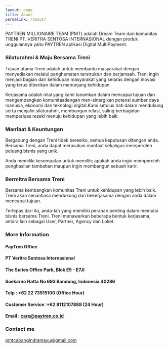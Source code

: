 ```yaml
---
layout: page
title: About
permalink: /about/
---
```


PAYTREN MILLIONAIRE TEAM (PMT) adalah Dream Team dari komunitas TRENI PT. VERITRA SENTOSA INTERNASIONAL dengan produk unggulannya yaitu PAYTREN aplikasi Digital MultiPayment.


### Silaturahmi & Maju Bersama Treni

Tujuan utama Treni adalah untuk membantu masyarakat dengan menyediakan melalui penghematan terstruktur dan berjamaah.
Treni ingin menjadi bagian dari kehidupan masyarakat yang selaras dengan inovasi yang terus diberikan dalam menunjang kehidupan.


Kerjasama adalah nilai yang kami tanamkan dalam mencapai tujuan dan mengembangkan komunitasdengan men-sinergikan potensi sumber daya manusia, ekonomi dan teknologi digital.Kami setulus hati dalam mendukung serta menjalin silaturahmi, membangun relasi, saling berbagidan memperluas rezeki menuju kehidupan yang lebih baik.


### Manfaat & Keuntungan

Bergabung dengan Treni tidak beresiko, semua keputusan ditangan anda. Bersama Treni, anda dapat merasakan manfaat sekaligus memperoleh peluang bisnis yang unik.


Anda memiliki kesempatan untuk memilih; apakah anda ingin memperoleh penghasilan tambahan maupun ingin membangun sebuah karir.


### Bermitra Bersama Treni

Bersama kembangkan komunitas Treni untuk kehidupan yang lebih baik. Treni akan senantiasa mendukung dan bekerjasama dengan anda dalam mencapai tujuan. 


Terlepas dari itu, anda-lah yang memiliki peranan penting dalam memulai bisnis bersama Treni.
Treni menawarkan beberapa bentuk kerjasama, antara lain sebagai User, Partner, Agency dan Loket.

### More Information

#### PayTren Office
#### PT Veritra Sentosa Internasional
#### The Suites Office Park, Blok E5 - E7Jl 
#### Soekarno Hatta No 693 Bandung, Indonesia 40286
#### Telp : +62 22 73515100 (Office Hour)
#### Customer Service :+62 8112107888 (24 Hour)
#### Email : care@paytren.co.id

### Contact me

pmtcabangindramayu@gmail.com
